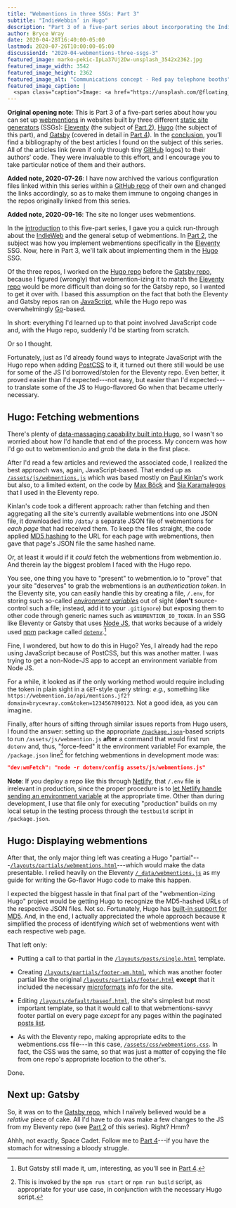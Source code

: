 ```yaml
---
title: "Webmentions in three SSGs: Part 3"
subtitle: "IndieWebbin’ in Hugo"
description: "Part 3 of a five-part series about incorporating the IndieWeb into three different static site generators (SSGs)—in this case, Hugo."
author: Bryce Wray
date: 2020-04-28T16:40:00-05:00
lastmod: 2020-07-26T10:00:00-05:00
discussionId: "2020-04-webmentions-three-ssgs-3"
featured_image: marko-pekic-IpLa37Uj2Dw-unsplash_3542x2362.jpg
featured_image_width: 3542
featured_image_height: 2362
featured_image_alt: "Communications concept - Red pay telephone booths"
featured_image_caption: |
  <span class="caption">Image: <a href="https://unsplash.com/@floating_point?utm_source=unsplash&amp;utm_medium=referral&amp;utm_content=creditCopyText">Marko Pekić</a>; <a href="https://unsplash.com/?utm_source=unsplash&amp;utm_medium=referral&amp;utm_content=creditCopyText">Unsplash</a></span>
---
```


<div class="yellowBox"><p><strong>Original opening note</strong>: This is Part 3 of a five-part series about how you can set up <a href="https://indieweb.org/Webmention">webmentions</a> in websites built by three different <a href="https://staticgen.com">static site generators</a> (SSGs): <a href="https://11ty.dev">Eleventy</a> (the subject of <a href="/posts/2020/04/webmentions-three-ssgs-2">Part 2</a>), <a href="https://gohugo.io">Hugo</a> (the subject of this part), and <a href="https://gatsbyjs.org">Gatsby</a> (covered in detail in <a href="/posts/2020/04/webmentions-three-ssgs-4">Part 4</a>). In the <a href="/posts/2020/04/webmentions-three-ssgs-5">conclusion</a>, you&rsquo;ll find a bibliography of the best articles I found on the subject of this series. All of the articles link (even if only through tiny <a href="https://github.com">GitHub</a> logos) to their authors&rsquo; code. They were invaluable to this effort, and I encourage you to take particular notice of them and their authors.</p></div>

<div class="yellowBox"><p><strong>Added note, 2020-07-26</strong>: I have now archived the various configuration files linked within this series within a <a href="https://github.com/brycewray/files-webmentions" target="_blank" rel="noopener">GitHub repo</a> of their own and changed the links accordingly, so as to make them immune to ongoing changes in the repos originally linked from this series.</p></div>

<div class="yellowBox"><p><strong>Added note, 2020-09-16</strong>: The site no longer uses webmentions.</p></div>

In the [introduction](/posts/2020/04/webmentions-three-ssgs-1) to this five-part series, I gave you a quick run-through about the [IndieWeb](https://indieweb.org) and the general setup of webmentions. In [Part 2](/posts/2020/04/webmentions-three-ssgs-2), the subject was how you implement webmentions specifically in the [Eleventy](https://11ty.dev) SSG. Now, here in Part 3, we'll talk about implementing them in the [Hugo](https://gohugo.io) SSG.

Of the three repos, I worked on the [Hugo repo](https://github.com/brycewray/hugo_site_css-grid) before the [Gatsby repo](https://github.com/brycewray/gatsby_site_css-grid), because I figured (wrongly) that webmention-izing it to match the [Eleventy repo](https://github.com/brycewray/eleventy_bundler) would be more difficult than doing so for the Gatsby repo, so I wanted to get it over with. I based this assumption on the fact that both the Eleventy and Gatsby repos ran on [JavaScript](https://js.org), while the Hugo repo was overwhelmingly [Go](https://golang.org)-based.

In short: everything I'd learned up to that point involved JavaScript code and, with the Hugo repo, suddenly I'd be starting from scratch.

Or so I thought.

Fortunately, just as I'd already found ways to integrate JavaScript with the Hugo repo when adding [PostCSS](https://postcss.org) to it, it turned out there still would be use for some of the JS I'd borrowed/stolen for the Eleventy repo. Even better, it proved easier than I'd expected---not easy, but easier than I'd expected---to translate some of the JS to Hugo-flavored Go when that became utterly necessary.

## Hugo: Fetching webmentions

There's plenty of [data-massaging capability built into Hugo](https://gohugo.io/templates/data-templates/), so I wasn't so worried about how I'd handle that end of the process. My concern was how I'd go out to webmention.io and *grab* the data in the first place.

After I'd read a few articles and reviewed the associated code, I realized the best approach was, again, JavaScript-based. That ended up as [`/assets/js/webmentions.js`](https://github.com/brycewray/files-webmentions/blob/master/hugo_site_css-grid/assets/js/webmentions.js) which was based mostly on [Paul Kinlan](https://paul.kinlan.me/using-web-mentions-in-a-static-sitehugo/)'s work but also, to a limited extent, on the code by [Max Böck](https://mxb.dev/blog/using-webmentions-on-static-sites/) and [Sia Karamalegos](https://sia.codes/posts/webmentions-eleventy-in-depth/) that I used in the Eleventy repo.

Kinlan's code took a different approach: rather than fetching and then aggregating all the site's currently available webmentions into one JSON file, it downloaded into `/data/` a separate JSON file of webmentions for *each page* that had received them. To keep the files straight, the code applied [MD5 hashing](https://en.wikipedia.org/wiki/MD5) to the URL for each page with webmentions, then gave that page's JSON file the same hashed name.

Or, at least it would if it *could* fetch the webmentions from webmention.io. And therein lay the biggest problem I faced with the Hugo repo.

You see, one thing you have to "present" to webmention.io to "prove" that your site "deserves" to grab the webmentions is an *authentication token*. In the Eleventy site, you can easily handle this by creating a file, `/.env`, for storing such so-called [*environment variables*](https://en.wikipedia.org/wiki/Environment_variable) out of sight (**don't** source-control such a file; instead, add it to your `.gitignore`) but exposing them to other code through generic names such as `WEBMENTION_IO_TOKEN`. In an SSG like Eleventy or Gatsby that uses [Node JS](https://nodejs.org), that works because of a widely used [npm](https://npmjs.com) package called [`dotenv`](https://www.npmjs.com/package/dotenv).[^EnvVarsGatsby]

[^EnvVarsGatsby]: But Gatsby still made it, um, interesting, as you'll see in [Part 4](/posts/2020/04/webmentions-three-ssgs-4).

Fine, I wondered, but how to do this in Hugo? Yes, I already had the repo using JavaScript because of PostCSS, but this was another matter. I was trying to get a non-Node-JS app to accept an environment variable from Node JS.

For a while, it looked as if the only working method would require including the token in plain sight in a `GET`-style query string: *e.g.*, something like `https://webmention.io/api/mentions.jf2?domain=brycewray.com&token=1234567890123`. Not a good idea, as you can imagine.

Finally, after hours of sifting through similar issues reports from Hugo users, I found the answer: setting up the appropriate [`/package.json`](https://github.com/brycewray/files-webmentions/blob/master/hugo_site_css-grid/package.json)-based scripts to run `/assets/js/webmention.js` **after** a command that would first run `dotenv` and, thus, "force-feed" it the environment variable! For example, the `/package.json` line[^NPMRun] for fetching webmentions in development mode was:

[^NPMRun]: This is invoked by the `npm run start` or `npm run build` script, as appropriate for your use case, in conjunction with the necessary Hugo script.

```json
"dev:wmFetch": "node -r dotenv/config assets/js/webmentions.js"
```

**Note**: If you deploy a repo like this through [Netlify](https://netlify.com), that `/.env` file is irrelevant in production, since the proper procedure is to [let Netlify handle sending an environment variable](https://docs.netlify.com/configure-builds/environment-variables/#declare-variables) at the appropriate time. Other than during development, I use that file only for executing "production" builds on my local setup in the testing process through the `testbuild` script in `/package.json`.


## Hugo: Displaying webmentions

After that, the only major thing left was creating a Hugo "partial"---[`/layouts/partials/webmentions.html`](https://github.com/brycewray/files-webmentions/blob/master/hugo_site_css-grid/layouts/partials/webmentions.html)---which would make the data presentable. I relied heavily on the Eleventy [`/_data/webmentions.js`](https://github.com/brycewray/files-webmentions/blob/master/eleventy_bundler/_data/webmentions.js) as my guide for writing the Go-flavor Hugo code to make this happen.

I expected the biggest hassle in that final part of the "webmention-izing Hugo" project would be getting Hugo to recognize the MD5-hashed URLs of the respective JSON files. Not so. Fortunately, Hugo has [built-in support for MD5](https://gohugo.io/functions/md5/#readout). And, in the end, I actually appreciated the whole approach because it simplified the process of identifying *which* set of webmentions went with each respective web page.

That left only:

- Putting a call to that partial in the [`/layouts/posts/single.html`](https://github.com/brycewray/files-webmentions/blob/master/hugo_site_css-grid/layouts/posts/single.html) template.

- Creating [`/layouts/partials/footer-wm.html`](https://github.com/brycewray/files-webmentions/blob/master/hugo_site_css-grid/layouts/partials/footer-wm.html), which was another footer partial like the original [`/layouts/partials/footer.html`](https://github.com/brycewray/files-webmentions/blob/master/hugo_site_css-grid/layouts/partials/footer.html) **except** that it included the necessary [microformats](https://indieweb.org/microformats) info for the site.

- Editing [`/layouts/default/baseof.html`](https://github.com/brycewray/files-webmentions/blob/master/hugo_site_css-grid/layouts/_default/baseof.html), the site's simplest but most important template, so that it would call to that webmentions-savvy footer partial on every page *except* for any pages within the paginated [posts list](/posts).

- As with the Eleventy repo, making appropriate edits to the webmentions.css file---in this case, [`/assets/css/webmentions.css`](https://github.com/brycewray/files-webmentions/blob/master/hugo_site_css-grid/assets/css/webmentions.css). In fact, the CSS was the same, so that was just a matter of copying the file from one repo's appropriate location to the other's.

Done.

## Next up: Gatsby

So, it was on to the [Gatsby repo](https://github.com/brycewray/gatsby_site_css-grid), which I naïvely believed would be a *relative* piece of cake. All I'd have to do was make a few changes to the JS from my Eleventy repo (see [Part 2](/posts/2020/04/webmentions-three-ssgs-2) of this series). Right? Hmm?

Ahhh, not exactly, Space Cadet. Follow me to [Part 4](/posts/2020/04/webmentions-three-ssgs-4)---if you have the stomach for witnessing a bloody struggle.